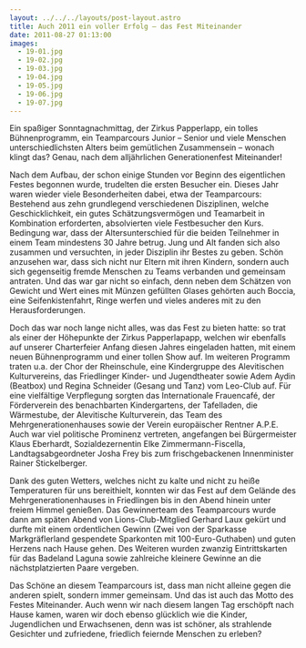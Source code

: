 ```yaml
---
layout: ../../../layouts/post-layout.astro
title: Auch 2011 ein voller Erfolg – das Fest Miteinander
date: 2011-08-27 01:13:00
images:
  - 19-01.jpg
  - 19-02.jpg
  - 19-03.jpg
  - 19-04.jpg
  - 19-05.jpg
  - 19-06.jpg
  - 19-07.jpg
---
```


Ein spaßiger Sonntagnachmittag, der Zirkus Papperlapp, ein tolles Bühnenprogramm, ein Teamparcours Junior – Senior und viele Menschen unterschiedlichsten Alters beim gemütlichen Zusammensein – wonach klingt das? Genau, nach dem alljährlichen Generationenfest Miteinander!

Nach dem Aufbau, der schon einige Stunden vor Beginn des eigentlichen Festes begonnen wurde, trudelten die ersten Besucher ein. Dieses Jahr waren wieder viele Besonderheiten dabei, etwa der Teamparcours: Bestehend aus zehn grundlegend verschiedenen Disziplinen, welche Geschicklichkeit, ein gutes Schätzungsvermögen und Teamarbeit in Kombination erforderten, absolvierten viele Festbesucher den Kurs. Bedingung war, dass der Altersunterschied für die beiden Teilnehmer in einem Team mindestens 30 Jahre betrug. Jung und Alt fanden sich also zusammen und versuchten, in jeder Disziplin ihr Bestes zu geben. Schön anzusehen war, dass sich nicht nur Eltern mit ihren Kindern, sondern auch sich gegenseitig fremde Menschen zu Teams verbanden und gemeinsam antraten. Und das war gar nicht so einfach, denn neben dem Schätzen von Gewicht und Wert eines mit Münzen gefüllten Glases gehörten auch Boccia, eine Seifenkistenfahrt, Ringe werfen und vieles anderes mit zu den Herausforderungen.

Doch das war noch lange nicht alles, was das Fest zu bieten hatte: so trat als einer der Höhepunkte der Zirkus Papperlapapp, welchen wir ebenfalls auf unserer Charterfeier Anfang diesen Jahres eingeladen hatten, mit einem neuen Bühnenprogramm und einer tollen Show auf. Im weiteren Programm traten u.a. der Chor der Rheinschule, eine Kindergruppe des Alevitischen Kulturvereins, das Friedlinger Kinder- und Jugendtheater sowie Adem Aydin (Beatbox) und Regina Schneider (Gesang und Tanz) vom Leo-Club auf. Für eine vielfältige Verpflegung sorgten das Internationale Frauencafé, der Förderverein des benachbarten Kindergartens, der Tafelladen, die Wärmestube, der Alevitische Kulturverein, das Team des Mehrgenerationenhauses sowie der Verein europäischer Rentner A.P.E. Auch war viel politische Prominenz vertreten, angefangen bei Bürgermeister Klaus Eberhardt, Sozialdezernentin Elke Zimmermann-Fiscella, Landtagsabgeordneter Josha Frey bis zum frischgebackenen Innenminister Rainer Stickelberger.

Dank des guten Wetters, welches nicht zu kalte und nicht zu heiße Temperaturen für uns bereithielt, konnten wir das Fest auf dem Gelände des Mehrgenerationenhauses in Friedlingen bis in den Abend hinein unter freiem Himmel genießen. Das Gewinnerteam des Teamparcours wurde dann am späten Abend von Lions-Club-Mitglied Gerhard Laux gekürt und durfte mit einem ordentlichen Gewinn (Zwei von der Sparkasse Markgräflerland gespendete Sparkonten mit 100-Euro-Guthaben) und guten Herzens nach Hause gehen. Des Weiteren wurden zwanzig Eintrittskarten für das Badeland Laguna sowie zahlreiche kleinere Gewinne an die nächstplatzierten Paare vergeben.

Das Schöne an diesem Teamparcours ist, dass man nicht alleine gegen die anderen spielt, sondern immer gemeinsam. Und das ist auch das Motto des Festes Miteinander. Auch wenn wir nach diesem langen Tag erschöpft nach Hause kamen, waren wir doch ebenso glücklich wie die Kinder, Jugendlichen und Erwachsenen, denn was ist schöner, als strahlende Gesichter und zufriedene, friedlich feiernde Menschen zu erleben?
